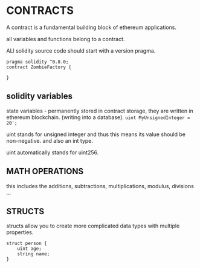 # CONTRACTS

A contract is a fundamental building block of ethereum applications.

all variables and functions belong to a contract.

ALl solidity source code should start with a version pragma.

```solidity
pragma solidity ^0.8.0;
contract ZombieFactory {

}
```

## solidity variables

state variables - permanently stored in contract storage, they are written in ethereum blockchain. (writing into a database).
`uint MyUnsignedInteger = 20';`

uint stands for unsigned integer and thus this means its value should be non-negative.
and also an int type.

uint automatically stands for uint256.

## MATH OPERATIONS

this includes the additions, subtractions, multiplications, modulus, divisions ...

## STRUCTS

structs allow you to create more complicated data types with multiple properties.

```solidity
struct person {
    uint age;
    string name;
}
```
